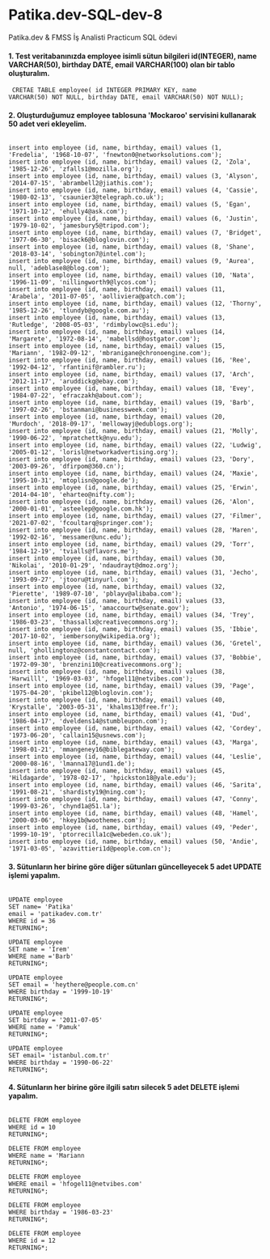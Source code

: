# Patika.dev-SQL-dev-8
Patika.dev &amp; FMSS İş Analisti Practicum SQL ödevi

#### 1. Test veritabanınızda employee isimli sütun bilgileri id(INTEGER), name VARCHAR(50), birthday DATE, email VARCHAR(100) olan bir tablo oluşturalım.
<code> CRETAE TABLE employee( id INTEGER PRIMARY KEY, name VARCHAR(50) NOT NULL, birthday DATE, email VARCHAR(50) NOT NULL); </code>

#### 2. Oluşturduğumuz employee tablosuna 'Mockaroo' servisini kullanarak 50 adet veri ekleyelim.
<code> 
insert into employee (id, name, birthday, email) values (1, 'Fredelia', '1968-10-07', 'fnewton0@networksolutions.com');
insert into employee (id, name, birthday, email) values (2, 'Zola', '1985-12-26', 'zfalls1@mozilla.org');
insert into employee (id, name, birthday, email) values (3, 'Alyson', '2014-07-15', 'abrambell2@jiathis.com');
insert into employee (id, name, birthday, email) values (4, 'Cassie', '1980-02-13', 'csaunier3@telegraph.co.uk');
insert into employee (id, name, birthday, email) values (5, 'Egan', '1971-10-12', 'ehully4@ask.com');
insert into employee (id, name, birthday, email) values (6, 'Justin', '1979-10-02', 'jamesbury5@tripod.com');
insert into employee (id, name, birthday, email) values (7, 'Bridget', '1977-06-30', 'bisack6@bloglovin.com');
insert into employee (id, name, birthday, email) values (8, 'Shane', '2018-03-14', 'sobington7@intel.com');
insert into employee (id, name, birthday, email) values (9, 'Aurea', null, 'adeblase8@blog.com');
insert into employee (id, name, birthday, email) values (10, 'Nata', '1996-11-09', 'nillingworth9@lycos.com');
insert into employee (id, name, birthday, email) values (11, 'Arabela', '2011-07-05', 'aolliviera@patch.com');
insert into employee (id, name, birthday, email) values (12, 'Thorny', '1985-12-26', 'tlundyb@google.com.au');
insert into employee (id, name, birthday, email) values (13, 'Rutledge', '2008-05-03', 'rdimbylowc@si.edu');
insert into employee (id, name, birthday, email) values (14, 'Margarete', '1972-08-14', 'mabellsd@hostgator.com');
insert into employee (id, name, birthday, email) values (15, 'Mariann', '1982-09-12', 'mbranigane@chronoengine.com');
insert into employee (id, name, birthday, email) values (16, 'Ree', '1992-04-12', 'rfantinif@rambler.ru');
insert into employee (id, name, birthday, email) values (17, 'Arch', '2012-11-17', 'aruddickg@ebay.com');
insert into employee (id, name, birthday, email) values (18, 'Evey', '1984-07-22', 'efraczakh@about.com');
insert into employee (id, name, birthday, email) values (19, 'Barb', '1997-02-26', 'bstanmani@businessweek.com');
insert into employee (id, name, birthday, email) values (20, 'Murdoch', '2018-09-17', 'mellowayj@edublogs.org');
insert into employee (id, name, birthday, email) values (21, 'Molly', '1990-06-22', 'mpratchettk@nyu.edu');
insert into employee (id, name, birthday, email) values (22, 'Ludwig', '2005-01-12', 'lorisl@networkadvertising.org');
insert into employee (id, name, birthday, email) values (23, 'Dory', '2003-09-26', 'dfirpom@360.cn');
insert into employee (id, name, birthday, email) values (24, 'Maxie', '1995-10-31', 'mtoplisn@google.de');
insert into employee (id, name, birthday, email) values (25, 'Erwin', '2014-04-10', 'eharteo@nifty.com');
insert into employee (id, name, birthday, email) values (26, 'Alon', '2000-01-01', 'asteelep@google.com.hk');
insert into employee (id, name, birthday, email) values (27, 'Filmer', '2021-07-02', 'fcoultarq@springer.com');
insert into employee (id, name, birthday, email) values (28, 'Maren', '1992-02-16', 'messamer@unc.edu');
insert into employee (id, name, birthday, email) values (29, 'Torr', '1984-12-19', 'tvialls@flavors.me');
insert into employee (id, name, birthday, email) values (30, 'Nikolai', '2010-01-29', 'ndaudrayt@dmoz.org');
insert into employee (id, name, birthday, email) values (31, 'Jecho', '1993-09-27', 'jtooru@tinyurl.com');
insert into employee (id, name, birthday, email) values (32, 'Pierette', '1989-07-10', 'pblayv@alibaba.com');
insert into employee (id, name, birthday, email) values (33, 'Antonio', '1974-06-15', 'amaccourtw@senate.gov');
insert into employee (id, name, birthday, email) values (34, 'Trey', '1986-03-23', 'thassallx@creativecommons.org');
insert into employee (id, name, birthday, email) values (35, 'Ibbie', '2017-10-02', 'iembersony@wikipedia.org');
insert into employee (id, name, birthday, email) values (36, 'Gretel', null, 'ghollingtonz@constantcontact.com');
insert into employee (id, name, birthday, email) values (37, 'Bobbie', '1972-09-30', 'brenzini10@creativecommons.org');
insert into employee (id, name, birthday, email) values (38, 'Harwilll', '1969-03-03', 'hfogel11@netvibes.com');
insert into employee (id, name, birthday, email) values (39, 'Page', '1975-04-20', 'pkibel12@bloglovin.com');
insert into employee (id, name, birthday, email) values (40, 'Krystalle', '2003-05-31', 'khalms13@free.fr');
insert into employee (id, name, birthday, email) values (41, 'Dud', '1986-04-17', 'dveldens14@stumbleupon.com');
insert into employee (id, name, birthday, email) values (42, 'Cordey', '1973-06-20', 'callain15@usnews.com');
insert into employee (id, name, birthday, email) values (43, 'Marga', '1998-01-21', 'mmangeney16@biblegateway.com');
insert into employee (id, name, birthday, email) values (44, 'Leslie', '2000-08-16', 'lmanna17@1und1.de');
insert into employee (id, name, birthday, email) values (45, 'Hildagarde', '1978-02-17', 'hpickston18@yale.edu');
insert into employee (id, name, birthday, email) values (46, 'Sarita', '1991-08-21', 'shardisty19@ning.com');
insert into employee (id, name, birthday, email) values (47, 'Conny', '1999-03-26', 'chynd1a@51.la');
insert into employee (id, name, birthday, email) values (48, 'Hamel', '2000-03-06', 'hkey1b@woothemes.com');
insert into employee (id, name, birthday, email) values (49, 'Peder', '1999-10-19', 'ptorrecilla1c@webeden.co.uk');
insert into employee (id, name, birthday, email) values (50, 'Andie', '1971-03-05', 'azavittieri1d@people.com.cn'); 
</code>

#### 3. Sütunların her birine göre diğer sütunları güncelleyecek 5 adet UPDATE işlemi yapalım.
<code> 
UPDATE employee
SET name= 'Patika'
email = 'patikadev.com.tr'
WHERE id = 36
RETURNING*; </code> <br>

<code> 
UPDATE employee
SET name = 'Irem'
WHERE name ='Barb'
RETURNING*; </code> <br>

<code>
UPDATE employee
SET email = 'heythere@people.com.cn'
WHERE birthday = '1999-10-19'
RETURNING*; </code> <br>

<code>
UPDATE employee
SET birtday = '2011-07-05'
WHERE name = 'Pamuk'
RETURNING*; </code>
<br>
<code>
UPDATE employee
SET email= 'istanbul.com.tr'
WHERE birthday = '1990-06-22'
RETURNING*; </code>

#### 4. Sütunların her birine göre ilgili satırı silecek 5 adet DELETE işlemi yapalım.
<code> 
DELETE FROM employee
WHERE id = 10
RETURNING*; </code> <br>

<code>
DELETE FROM employee
WHERE name = 'Mariann
RETURNING*; </code> <br>

<code>
DELETE FROM employee
WHERE email = 'hfogel11@netvibes.com'
RETURNING*; </code> <br>

<code>
DELETE FROM employee
WHERE birthday = '1986-03-23'
RETURNING*; </code> <br>

<code>
DELETE FROM employee
WHERE id = 12
RETURNING*; </code> <br>

